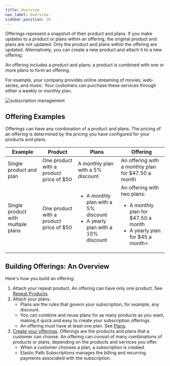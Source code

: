 ```yaml
---
title: Overview
nav_label: Overview
sidebar_position: 10
---
```


Offerings represent a snapshot of their product and plans. If you make updates to a product or plans within an offering, the original product and plans are not updated. Only the product and plans within the offering are updated. Alternatively, you can create a new product and attach it to a new offering.

An offering includes a product and plans; a product is combined with one or more plans to form an offering. 

For example, your company provides online streaming of movies, web-series, and music. Your customers can purchase these services through either a weekly or monthly plan.  

![subscription management](/assets/subscription_management.png)

## Offering Examples

Offerings can have any combination of a product and plans. The pricing of an offering is determined by the pricing you have configured for your products and plans.

| Example | Product | Plans | Offering |
| --- | --- | --- | --- | 
| Single product and plan | One product with a product price of $50 |  A monthly plan with a 5% discount | An offering with a monthly plan for $47.50 a month |
| Single product with multiple plans | One product with a product price of $50 | <ul><li>A monthly plan with a 5% discount</li><li>A yearly plan with a 10% discount</li></ul> | An offering with two plans: <ul><li>A monthly plan for $47.50 a month</li><li>A yearly plan for $45 a month<</li></ul> | 

## Building Offerings: An Overview

Here's how you build an offering:

1. Attach your repeat product. An offering can have only one product. See [Repeat Products](/docs/commerce-manager/subscriptions/products/managing-products-cm).
2. Attach your plans.
    - Plans are the rules that govern your subscription, for example, any discount.
    - You can combine and reuse plans for as many products as you want, making it quick and easy to create your subscription offerings.
    - An offering must have at least one plan. See [Plans](/docs/commerce-manager/subscriptions/subscription-plans/managing-subscription-plans-cm).
3. [Create your offerings](/docs/commerce-manager/subscriptions/offerings/managing-subscription-offerings). Offerings are the products and plans that a customer can choose. An offering can consist of many combinations of products or plans, depending on the products and services you offer.
    - When a customer chooses a plan, a subscription is created.
    - Elastic Path Subscriptions manages the billing and recurring payments associated with the subscription. 


